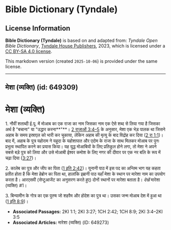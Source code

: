 # Bible Dictionary (Tyndale)

## License Information

**Bible Dictionary (Tyndale)** is based on and adapted from: _Tyndale Open Bible Dictionary_, [Tyndale House Publishers](https://tyndaleopenresources.com/), 2023, which is licensed under a [CC BY-SA 4.0 license](https://creativecommons.org/licenses/by-sa/4.0/legalcode.en).

This markdown version (created `2025-10-06`) is provided under the same license.



--------------------------------

## मेशा (व्यक्ति) (id: 649309)

मेशा (व्यक्ति)
==============

1\. नौवीं शताब्दी ई.पू. में मोआब का एक राजा का नाम जिसका नाम एक ऐसे शब्द से लिया गया है जिसका अर्थ है "बचाना" या "उद्धार करना**"**। [2 राजाओं 3:4–5](https://ref.ly/2Kgs3:4-2Kgs3:5) के अनुसार, मेशा एक भेड़ पालक था जिसने अहाब के समय इस्राएल को भारी कर चुकाया, लेकिन अहाब की मृत्यु के बाद विद्रोह कर दिया ([2 रा 1:1](https://ref.ly/2Kgs1:1))। बाद में, अहाब के पुत्र यहोराम ने यहूदा के यहोशापात और एदोम के राजा के साथ मिलकर मोआब पर पुनः प्रभुत्व स्थापित करने का प्रयास किया। यह युद्ध मोआबियों के लिए प्रतिकूल होने लगा, तो मेशा ने अपने सबसे बड़े पुत्र को लिया और उसे मोआबी ईश्वर कमोश के लिए नगर की दीवार पर एक नर बलि के रूप में चढ़ा दिया ([3:27](https://ref.ly/2Kgs3:27))।

2\. कालेब का पुत्र और जीप का पिता ([1 इति 2:42](https://ref.ly/1Chr2:42))। यूनानी पाठ में इस पद का अन्तिम भाग यह कहता प्रतीत होता है कि मेशा हेब्रोन का पिता था, हालांकि इब्रानी पाठ यहाँ मेशा के स्थान पर मारेशा नाम का उपयोग करता है। आरएसवी (सेप्टुआजेंट का अनुसरण करते हुए) दोनों स्थानों पर मारेशा बताता है। *देखें* मारेशा (व्यक्ति) \#1।

3\. बिन्यामीन के गोत्र का एक पुरुष जो शहरैम और होदेश का पुत्र था। उसका जन्म मोआब देश में हुआ था ([1 इति 8:9](https://ref.ly/1Chr8:9))।

* **Associated Passages:** 2KI 1:1; 2KI 3:27; 1CH 2:42; 1CH 8:9; 2KI 3:4–2KI 3:5
* **Associated Articles:** मारेशा (व्यक्ति) (ID: 649273)

